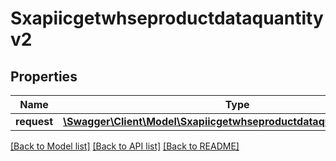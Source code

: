 # Sxapiicgetwhseproductdataquantityv2

## Properties
Name | Type | Description | Notes
------------ | ------------- | ------------- | -------------
**request** | [**\Swagger\Client\Model\Sxapiicgetwhseproductdataquantityv2Request**](Sxapiicgetwhseproductdataquantityv2Request.md) |  | [optional] 

[[Back to Model list]](../README.md#documentation-for-models) [[Back to API list]](../README.md#documentation-for-api-endpoints) [[Back to README]](../README.md)


